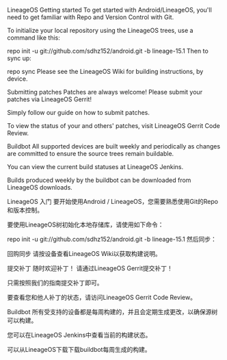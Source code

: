 LineageOS
Getting started
To get started with Android/LineageOS, you'll need to get familiar with Repo and Version Control with Git.

To initialize your local repository using the LineageOS trees, use a command like this:

repo init -u git://github.com/sdhz152/android.git -b lineage-15.1
Then to sync up:

repo sync
Please see the LineageOS Wiki for building instructions, by device.

Submitting patches
Patches are always welcome! Please submit your patches via LineageOS Gerrit!

Simply follow our guide on how to submit patches.

To view the status of your and others' patches, visit LineageOS Gerrit Code Review.

Buildbot
All supported devices are built weekly and periodically as changes are committed to ensure the source trees remain buildable.

You can view the current build statuses at LineageOS Jenkins.

Builds produced weekly by the buildbot can be downloaded from LineageOS downloads.

LineageOS
入门
要开始使用Android / LineageOS，您需要熟悉使用Git的Repo和版本控制。

要使用LineageOS树初始化本地存储库，请使用如下命令：

repo init -u git://github.com/sdhz152/android.git -b lineage-15.1
然后同步：

回购同步
请按设备查看LineageOS Wiki以获取构建说明。

提交补丁
随时欢迎补丁！ 请通过LineageOS Gerrit提交补丁！

只需按照我们的指南提交补丁即可。

要查看您和他人补丁的状态，请访问LineageOS Gerrit Code Review。

Buildbot
所有受支持的设备都是每周构建的，并且会定期生成更改，以确保源树可以构建。

您可以在LineageOS Jenkins中查看当前的构建状态。

可以从LineageOS下载下载buildbot每周生成的构建。
